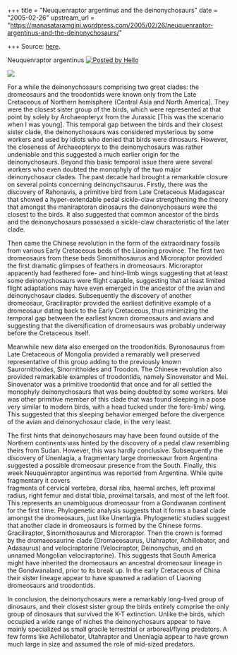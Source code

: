+++
title = "Neuquenraptor argentinus and the deinonychosaurs"
date = "2005-02-26"
upstream_url = "https://manasataramgini.wordpress.com/2005/02/26/neuquenraptor-argentinus-and-the-deinonychosaurs/"

+++
Source: [here](https://manasataramgini.wordpress.com/2005/02/26/neuquenraptor-argentinus-and-the-deinonychosaurs/).



Neuquenraptor argentinus [![Posted by
Hello](https://i0.wp.com/photos1.blogger.com/pbh.gif)](http://www.hello.com/)

[![](https://i2.wp.com/photos1.blogger.com/img/133/1300/400/NEUQUEN.jpg)](http://photos1.blogger.com/img/133/1300/640/NEUQUEN.jpg)

For a while the deinonychosaurs comprising two great clades: the
dromeosaurs and the troodontids were known only from the Late Cretaceous
of Northern hemisphere (Central Asia and North America\]. They were the
closest sister group of the birds, which were represented at that point
by solely by Archaeopteryx from the Jurassic \[This was the scenario
when I was young\]. This temporal gap between the birds and their
closest sister clade, the deinonychosaurs was considered mysterious by
some workers and used by idiots who denied that birds were dinosaurs.
However, the closeness of Archaeopteryx to the deinonychosaurs was
rather undeniable and this suggested a much earlier origin for the
deinonychosaurs. Beyond this basic temporal issue there were several
workers who even doubted the monophyly of the two major deinonychosaur
clades. The past decade had brought a remarkable closure on several
points concerning deinonychsaurus. Firstly, there was the discovery of
Rahonavis, a primitive bird from Late Cretaceous Madagascar that showed
a hyper-extendable pedal sickle-claw strengthening the theory that
amongst the maniraptoran dinosaurs the deinonychosaurs were the closest
to the birds. It also suggested that common ancestor of the birds and
the deinonychosaurs possessed a sickle-claw characteristic of the later
clade.

Then came the Chinese revolution in the form of the extraordinary
fossils from various Early Cretaceous beds of the Liaoning province. The
first two dromeosaurs from these beds Sinornithosaurus and Microraptor
provided the first dramatic glimpses of feathers in dromeosaurs.
Microraptor apparently had feathered fore- and hind-limb wings
suggesting that at least some deinonychosaurs were flight capable,
suggesting that at least limited flight adaptations may have even
emerged in the ancestor of the avian and deinonychosaur clades.
Subsequently the discovery of another dromeosaur, Graciliraptor provided
the earliest definitive example of a dromeosaur dating back to the Early
Cretaceous, thus minimizing the temporal gap between the earliest known
dromeosaurs and avians and suggesting that the diversification of
dromeosaurs was probably underway before the Cretaceous itself.

Meanwhile new data also emerged on the troodonitids. Byronosaurus from
Late Cretaceous of Mongolia provided a remarably well preserved
representative of this group adding to the previously known
Saurornithoides, Sinornithoides and Troodon. The Chinese revolution also
provided remarkable examples of troodontids, namely Sinovenator and Mei.
Sinovenator was a primitive troodontid that once and for all settled the
monophyly deinonychosaurs that was being doubted by some workers. Mei
was other primitive member of this clade that was found sleeping in a
pose very similar to modern birds, with a head tucked under the
fore-limb/ wing. This suggested that this sleeping behavior emerged
before the divergence of the avian and deinonychosaur clade, in the very
least.

The first hints that deinonychosaurs may have been found outside of the
Northern continents was hinted by the discovery of a pedal claw
resembling theirs from Sudan. However, this was hardly conclusive.
Subsequently the discovery of Unenlagia, a fragmentary large dromeosaur
from Argentina suggested a possible dromeosaur presence from the South.
Finally, this week Neuquenraptor argentinus was reported from Argentina.
While quite fragmentary it covers  
fragments of cervical vertebra, dorsal ribs, haemal arches, left
proximal radius, right femur and distal tibia, proximal tarsals, and
most of the left foot. This represents an unambiguous dromeosaur from a
Gondwanan continent for the first time. Phylogenetic analysis suggests
that it forms a basal clade amongst the dromeosaurs, just like
Unenlagia. Phylogenetic studies suggest that another clade in
dromeosaurs is formed by the Chinese forms Graciliraptor,
Sinornithosaurus and Microraptor. Then the crown is formed by the
dromaeosaurine clade (Dromaeosaurus, Utahraptor, Achillobator, and
Adasaurus) and velociraptorine (Velociraptor, Deinonychus, and an
unnamed Mongolian velociraptorine). This suggests that South America
might have inherited the dromeosaurs an ancestral dromeosaur lineage in
the Gondwanaland, prior to its break up. In the early Cretaceous of
China their sister lineage appear to have spawned a radiation of
Liaoning dromeosaurs and troodontids.

In conclusion, the deinonychosaurs were a remarkably long-lived group of
dinosaurs, and their closest sister group the birds entirely comprise
the only group of dinosaurs that survived the K-T extinction. Unlike the
birds, which occupied a wide range of niches the deinonychosaurs appear
to have mainly specialized as small gracile terrestrial or
arboreal/flying predators. A few forms like Achillobator, Utahraptor and
Unenlagia appear to have grown much large in size and assumed the role
of mid-sized predators.


